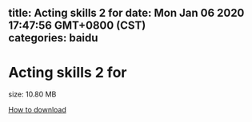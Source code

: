 
title: Acting skills 2 for
date: Mon Jan 06 2020 17:47:56 GMT+0800 (CST)    
categories: baidu
---

# Acting skills 2 for
size: 10.80 MB
 
 

[How to download](https://bpcam.bemobtrk.com/go/2ceec3aa-1ca2-46d6-b9ff-aaa5c184517c?jno=1293)